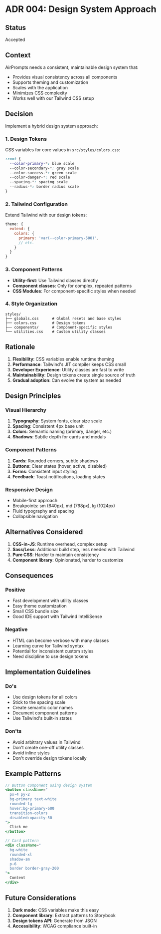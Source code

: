 # ADR 004: Design System Approach

## Status
Accepted

## Context
AirPrompts needs a consistent, maintainable design system that:
- Provides visual consistency across all components
- Supports theming and customization
- Scales with the application
- Minimizes CSS complexity
- Works well with our Tailwind CSS setup

## Decision
Implement a hybrid design system approach:

### 1. Design Tokens
CSS variables for core values in `src/styles/colors.css`:
```css
:root {
  --color-primary-*: blue scale
  --color-secondary-*: gray scale
  --color-success-*: green scale
  --color-danger-*: red scale
  --spacing-*: spacing scale
  --radius-*: border radius scale
}
```

### 2. Tailwind Configuration
Extend Tailwind with our design tokens:
```javascript
theme: {
  extend: {
    colors: {
      primary: 'var(--color-primary-500)',
      // etc.
    }
  }
}
```

### 3. Component Patterns
- **Utility-first**: Use Tailwind classes directly
- **Component classes**: Only for complex, repeated patterns
- **CSS Modules**: For component-specific styles when needed

### 4. Style Organization
```
styles/
├── globals.css      # Global resets and base styles
├── colors.css       # Design tokens
├── components/      # Component-specific styles
└── utilities.css    # Custom utility classes
```

## Rationale
1. **Flexibility**: CSS variables enable runtime theming
2. **Performance**: Tailwind's JIT compiler keeps CSS small
3. **Developer Experience**: Utility classes are fast to write
4. **Maintainability**: Design tokens create single source of truth
5. **Gradual adoption**: Can evolve the system as needed

## Design Principles
### Visual Hierarchy
1. **Typography**: System fonts, clear size scale
2. **Spacing**: Consistent 4px base unit
3. **Colors**: Semantic naming (primary, danger, etc.)
4. **Shadows**: Subtle depth for cards and modals

### Component Patterns
1. **Cards**: Rounded corners, subtle shadows
2. **Buttons**: Clear states (hover, active, disabled)
3. **Forms**: Consistent input styling
4. **Feedback**: Toast notifications, loading states

### Responsive Design
- Mobile-first approach
- Breakpoints: sm (640px), md (768px), lg (1024px)
- Fluid typography and spacing
- Collapsible navigation

## Alternatives Considered
1. **CSS-in-JS**: Runtime overhead, complex setup
2. **Sass/Less**: Additional build step, less needed with Tailwind
3. **Pure CSS**: Harder to maintain consistency
4. **Component library**: Opinionated, harder to customize

## Consequences
### Positive
- Fast development with utility classes
- Easy theme customization
- Small CSS bundle size
- Good IDE support with Tailwind IntelliSense

### Negative
- HTML can become verbose with many classes
- Learning curve for Tailwind syntax
- Potential for inconsistent custom styles
- Need discipline to use design tokens

## Implementation Guidelines
### Do's
- Use design tokens for all colors
- Stick to the spacing scale
- Create semantic color names
- Document component patterns
- Use Tailwind's built-in states

### Don'ts
- Avoid arbitrary values in Tailwind
- Don't create one-off utility classes
- Avoid inline styles
- Don't override design tokens locally

## Example Patterns
```jsx
// Button component using design system
<button className="
  px-4 py-2 
  bg-primary text-white 
  rounded-lg 
  hover:bg-primary-600 
  transition-colors
  disabled:opacity-50
">
  Click me
</button>

// Card pattern
<div className="
  bg-white 
  rounded-xl 
  shadow-sm 
  p-6 
  border border-gray-200
">
  Content
</div>
```

## Future Considerations
1. **Dark mode**: CSS variables make this easy
2. **Component library**: Extract patterns to Storybook
3. **Design tokens API**: Generate from JSON
4. **Accessibility**: WCAG compliance built-in